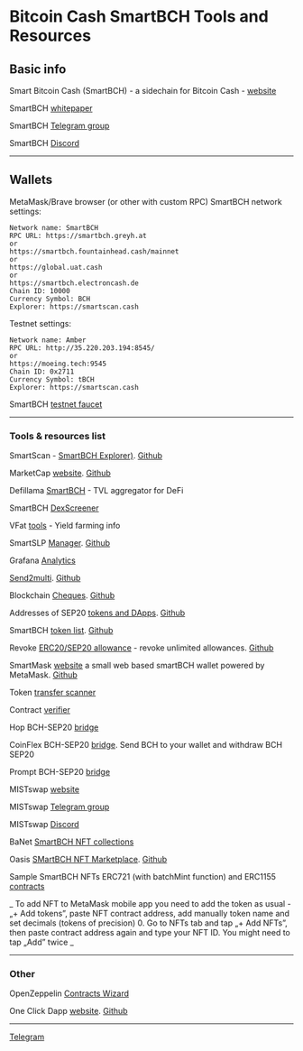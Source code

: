 # Bitcoin Cash SmartBCH Tools and Resources

## Basic info

Smart Bitcoin Cash (SmartBCH) - a sidechain for Bitcoin Cash - [website](https://smartbch.org)

SmartBCH [whitepaper](https://docs.smartbch.org/smartbch/smartbch_whitepaper-en)

SmartBCH [Telegram group](https://t.me/smartbch_community)

SmartBCH [Discord](https://discord.gg/rZqUxSdG)

----------------------------------------------------------------------------------------------

## Wallets

MetaMask/Brave browser (or other with custom RPC) SmartBCH network settings:

```
Network name: SmartBCH
RPC URL: https://smartbch.greyh.at
or
https://smartbch.fountainhead.cash/mainnet
or
https://global.uat.cash
or
https://smartbch.electroncash.de
Chain ID: 10000
Currency Symbol: BCH
Explorer: https://smartscan.cash

```

Testnet settings:

```
Network name: Amber
RPC URL: http://35.220.203.194:8545/
or
https://moeing.tech:9545
Chain ID: 0x2711
Currency Symbol: tBCH
Explorer: https://smartscan.cash

```

SmartBCH [testnet faucet](http://34.92.246.27:8080/faucet)

----------------------------------------------------------------------------------------------

### Tools & resources list

SmartScan - [SmartBCH Explorer)](https://smartscan.cash). [Github](https://github.com/jay-bch/smartbch-explorer)

MarketCap [website](https://marketcap.cash). [Github](https://github.com/MarketCap-Cash/SmartBCH-Token-List)

Defillama [SmartBCH](https://defillama.com/chain/smartBCH) - TVL aggregator for DeFi

SmartBCH [DexScreener](https://dexscreener.com/smartbch)

VFat [tools](https://vfat.tools/smartbch/) - Yield farming info

SmartSLP [Manager](https://smartbch.fountainhead.cash/smartslp/). [Github](https://github.com/blockparty-sh/smartSLP-manager)

Grafana [Analytics](https://smartbch.fountainhead.cash/grafana/d/GUnTOBGnz/smartbch?orgId=1&refresh=5s)

[Send2multi](https://send2multi.github.io/). [Github](https://github.com/send2multi)

Blockchain [Cheques](https://www.checkbook.cash/). [Github](https://github.com/write-a-check/write-a-check)

Addresses of SEP20 [tokens and DApps](https://sep20tokens.github.io). [Github](https://github.com/sep20tokens/sep20tokens.github.io)

SmartBCH [token list](https://zh.thedev.id/sep20tokens). [Github](https://github.com/zh/smartbch-token-list)

Revoke [ERC20/SEP20 allowance](https://revoke.cash/) - revoke unlimited allowances. [Github](https://github.com/rkalis/revoke.cash)

SmartMask [website](https://smartmask.cash) a small web based smartBCH wallet powered by MetaMask. [Github](https://github.com/zquestz/smartmask)

Token [transfer scanner](http://smartbch.tuxpaper.nu/TokenTransferScanner/)

Contract [verifier](https://www.contractverifier.com)

Hop BCH-SEP20 [bridge](https://hop.cash)

CoinFlex BCH-SEP20 [bridge](https://coinflex.com/). Send BCH to your wallet and withdraw BCH SEP20

Prompt BCH-SEP20 [bridge](https://prompt.cash/bridge)

MISTswap [website](https://mistswap.fi)

MISTswap [Telegram group](https://t.me/MistSwapOfficial)

MISTswap [Discord](https://discord.gg/mistswapdex)

BaNet [SmartBCH NFT collections](https://ba.net/amkt-smartbch/collections.html)

Oasis [SMartBCH NFT Marketplace](https://oasis.cash). [Github](https://github.com/oasis-nft)

Sample SmartBCH NFTs ERC721 (with batchMint function) and ERC1155 [contracts](https://github.com/mazetoken/smartBCH-resources/tree/main/contracts)

_ To add NFT to MetaMask mobile app you need to add the token as usual - „+ Add tokens”, paste NFT contract address, add manually token name and set decimals (tokens of precision) 0. Go to NFTs tab and tap „+ Add NFTs”, then paste contract address again and type your NFT ID. You might need to tap „Add” twice _

---------------------------------------------------------------------------------------------

### Other

OpenZeppelin [Contracts Wizard](https://wizard.openzeppelin.com/)

One Click Dapp [website](https://oneclickdapp.com/). [Github](https://github.com/oneclickdapp/)

----------------------------------------------------------------------------------------------

[Telegram](https://t.me/mazetokens)